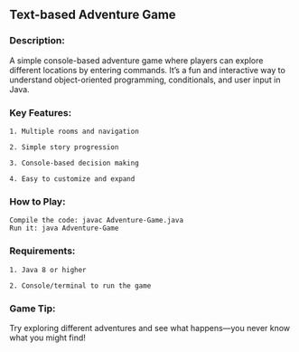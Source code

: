 ## Text-based Adventure Game

### Description:
A simple console-based adventure game where players can explore different locations by entering commands. It’s a fun and interactive way to understand object-oriented programming, conditionals, and user input in Java.

### Key Features:

    1. Multiple rooms and navigation

    2. Simple story progression

    3. Console-based decision making

    4. Easy to customize and expand

### How to Play:

    Compile the code: javac Adventure-Game.java
    Run it: java Adventure-Game

### Requirements:

    1. Java 8 or higher

    2. Console/terminal to run the game

### Game Tip:
Try exploring different adventures and see what happens—you never know what you might find!
